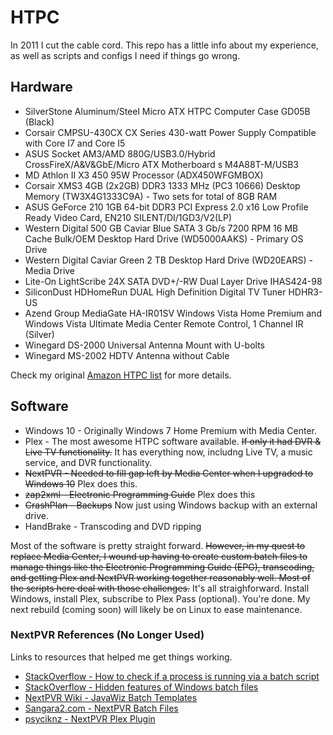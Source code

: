 # HTPC

In 2011 I cut the cable cord. This repo has a little info about my experience, as well as scripts and configs I need if things go wrong.

## Hardware

* SilverStone Aluminum/Steel Micro ATX HTPC Computer Case GD05B (Black)
* Corsair CMPSU-430CX CX Series 430-watt Power Supply Compatible with Core I7 and Core I5
* ASUS Socket AM3/AMD 880G/USB3.0/Hybrid CrossFireX/A&V&GbE/Micro ATX Motherboard s M4A88T-M/USB3
* MD Athlon II X3 450 95W Processor (ADX450WFGMBOX)
* Corsair XMS3 4GB (2x2GB) DDR3 1333 MHz (PC3 10666) Desktop Memory (TW3X4G1333C9A) - Two sets for total of 8GB RAM
* ASUS GeForce 210 1GB 64-bit DDR3 PCI Express 2.0 x16 Low Profile Ready Video Card, EN210 SILENT/DI/1GD3/V2(LP)
* Western Digital 500 GB Caviar Blue SATA 3 Gb/s 7200 RPM 16 MB Cache Bulk/OEM Desktop Hard Drive (WD5000AAKS) - Primary OS Drive
* Western Digital Caviar Green 2 TB Desktop Hard Drive (WD20EARS) - Media Drive
* Lite-On LightScribe 24X SATA DVD+/-RW Dual Layer Drive IHAS424-98
* SiliconDust HDHomeRun DUAL High Definition Digital TV Tuner HDHR3-US
* Azend Group MediaGate HA-IR01SV Windows Vista Home Premium and Windows Vista Ultimate Media Center Remote Control, 1 Channel IR (Silver)
* Winegard DS-2000 Universal Antenna Mount with U-bolts
* Winegard MS-2002 HDTV Antenna without Cable

Check my original [Amazon HTPC list](https://www.amazon.com/hz/wishlist/ls/3BF71MORKEA9W?ref_=wl_share) for more details.


## Software

* Windows 10 - Originally Windows 7 Home Premium with Media Center.
* Plex - The most awesome HTPC software available. ~~If only it had DVR & Live TV functionality.~~ It has everything now, includng Live TV, a music service, and DVR functionality.
* ~~NextPVR - Needed to fill gap left by Media Center when I upgraded to Windows 10~~ Plex does this.
* ~~zap2xml - Electronic Programming Guide~~ Plex does this
* ~~CrashPlan - Backups~~ Now just using Windows backup with an external drive.
* HandBrake - Transcoding and DVD ripping

Most of the software is pretty straight forward. ~~However, in my quest to replace Media Center, I wound up having to create custom batch files to manage things like the Electronic Programming Guide (EPG), transcoding, and getting Plex and NextPVR working together reasonably well. Most of the scripts here deal with those challenges.~~ It's all straighforward. Install Windows, install Plex, subscribe to Plex Pass (optional). You're done. My next rebuild (coming soon) will likely be on Linux to ease maintenance.

### NextPVR References (No Longer Used)

Links to resources that helped me get things working.

* [StackOverflow - How to check if a process is running via a batch script](http://stackoverflow.com/questions/162291/how-to-check-if-a-process-is-running-via-a-batch-script)
* [StackOverflow - Hidden features of Windows batch files](http://stackoverflow.com/questions/245395/hidden-features-of-windows-batch-files)
* [NextPVR Wiki - JavaWiz Batch Templates](http://www.nextpvr.com/nwiki/pmwiki.php?n=Configuration.BatchFiles)
* [Sangara2.com - NextPVR Batch Files](http://www.sangera2.com/main/misc/nextpvr.html)
* [psyciknz - NextPVR Plex Plugin](https://github.com/psyciknz/NextPVR-Plex)

